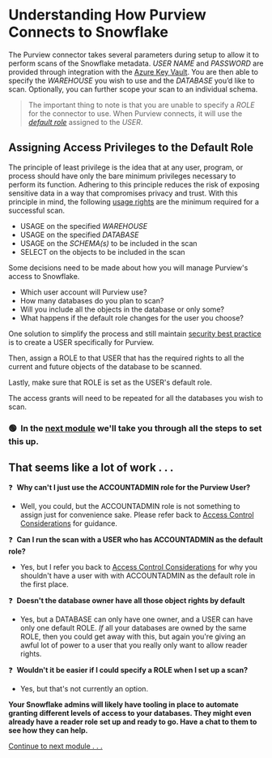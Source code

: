 
# Understanding How Purview Connects to Snowflake
The Purview connector takes several parameters during setup to allow it to perform scans of the Snowflake metadata. *USER NAME* and *PASSWORD* are provided through integration with the [Azure Key Vault](https://github.com/tayganr/purviewlab/blob/main/modules/module02b.md#1-key-vault-access-policy-1-grant-yourself-access). You are then able to specify the *WAREHOUSE* you wish to use and the *DATABASE* you’d like to scan. Optionally, you can further scope your scan to an individual schema.

>The important thing to note is that you are unable to specify a _ROLE_ for the connector to use. 
>When Purview connects, it will use the _[default role](https://docs.snowflake.com/en/user-guide/admin-user-management.html#user-roles)_ assigned to the _USER_. 


## Assigning Access Privileges to the Default Role

The principle of least privilege is the idea that at any user, program, or process should have only the bare minimum privileges necessary to perform its function. Adhering to this principle reduces the risk of exposing sensitive data in a way that compromises privacy and trust. With this principle in mind, the following [usage rights](https://docs.snowflake.com/en/user-guide/security-access-control-privileges.html) are the minimum required for a successful scan.
- USAGE on the specified _WAREHOUSE_
- USAGE on the specified _DATABASE_
- USAGE on the _SCHEMA(s)_ to be included in the scan
- SELECT on the objects to be included in the scan

Some decisions need to be made about how you will manage Purview's access to Snowflake.
- Which user account will Purview use?
- How many databases do you plan to scan?
- Will you include all the objects in the database or only some?
- What happens if the default role changes for the user you choose?

One solution to simplify the process and still maintain [security best practice](https://docs.snowflake.com/en/user-guide/security-access-control-considerations.html) is to create a USER specifically for Purview. 

Then, assign a ROLE to that USER that has the required rights to all the current and future objects of the database to be scanned. 

Lastly, make sure that ROLE is set as the USER's default role.

The access grants will need to be repeated for all the databases you wish to scan.

### 🟢 &nbsp;In the [next module](../modules/module01.md) we'll take you through all the steps to set this up.

## That seems like a lot of work  . . . 

  ❓ &nbsp;**Why can't I just use the ACCOUNTADMIN role for the Purview User?**
  - Well, you could, but the ACCOUNTADMIN role is not something to assign just for convenience sake. Please refer back to [Access Control Considerations](https://docs.snowflake.com/en/user-guide/security-access-control-considerations.html) for guidance.

  ❓ &nbsp;**Can I run the scan with a USER who has ACCOUNTADMIN as the default role?**
  - Yes, but I refer you back to [Access Control Considerations](https://docs.snowflake.com/en/user-guide/security-access-control-considerations.html) for why you shouldn't have a user with with ACCOUNTADMIN as the default role in the first place.

  ❓ &nbsp;**Doesn't the database owner have all those object rights by default**
  - Yes, but a DATABASE can only have one owner, and a USER can have only one default ROLE. _If_ all your databases are owned by the same ROLE, then you could get away with this, but again you're giving an awful lot of power to a user that you really only want to allow reader rights.

  ❓ &nbsp;**Wouldn't it be easier if I could specify a ROLE when I set up a scan?**
  - Yes, but that's not currently an option.

**Your Snowflake admins will likely have tooling in place to automate granting different levels of access to your databases. They might even already have a reader role set up and ready to go. Have a chat to them to see how they can help.**

[Continue to next module . . .](../modules/module01.md)
